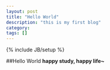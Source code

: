 ```yaml
---
layout: post
title: "Hello World"
description: "this is my first blog"
category: 
tags: []
---
```

{% include JB/setup %}

##Hello World
**happy study, happy life~**